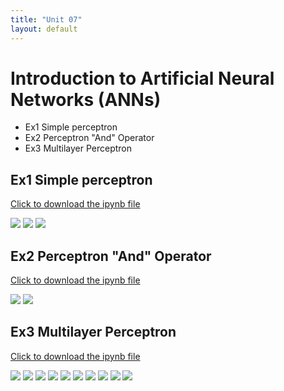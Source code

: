 ```yaml
---
title: "Unit 07"
layout: default
---
```


# Introduction to Artificial Neural Networks (ANNs)
+ Ex1 Simple perceptron 
+ Ex2 Perceptron "And" Operator 
+ Ex3 Multilayer Perceptron

## Ex1 Simple perceptron 
[Click to download the ipynb file](./Supplementary_Material/Unit07_Ex1_simple_perceptron.ipynb)

<img src="./Supplementary_Material/Images/Unit07_Ex1-1.jpg">
<img src="./Supplementary_Material/Images/Unit07_Ex1-2.jpg">
<img src="./Supplementary_Material/Images/Unit07_Ex1-3.jpg">

## Ex2 Perceptron "And" Operator 
[Click to download the ipynb file](./Supplementary_Material/Unit07_Ex2_perceptron_AND_operator.ipynb)

<img src="./Supplementary_Material/Images/Unit07_Ex2-1.jpg">
<img src="./Supplementary_Material/Images/Unit07_Ex2-2.jpg">

## Ex3 Multilayer Perceptron
[Click to download the ipynb file](./Supplementary_Material/Unit07_Ex3_multi_layer_Perceptron.ipynb)

<img src="./Supplementary_Material/Images/Unit07-Ex3-1.jpg">
<img src="./Supplementary_Material/Images/Unit07-Ex3-2.jpg">
<img src="./Supplementary_Material/Images/Unit07-Ex3-3.jpg">
<img src="./Supplementary_Material/Images/Unit07-Ex3-4.jpg">
<img src="./Supplementary_Material/Images/Unit07-Ex3-5.jpg">
<img src="./Supplementary_Material/Images/Unit07-Ex3-6.jpg">
<img src="./Supplementary_Material/Images/Unit07-Ex3-7.jpg">
<img src="./Supplementary_Material/Images/Unit07-Ex3-8.jpg">
<img src="./Supplementary_Material/Images/Unit07-Ex3-9.jpg">
<img src="./Supplementary_Material/Images/Unit07-Ex3-10.jpg">

